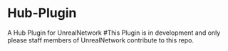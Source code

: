 # Hub-Plugin
A Hub Plugin for UnrealNetwork
#This Plugin is in development and only please staff members of UnrealNetwork contribute to this repo.

